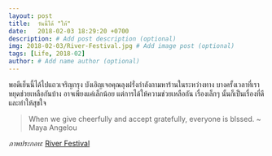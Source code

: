 ```yaml
---
layout: post
title:  วันนี้ได้ "ให้"
date:   2018-02-03 18:29:20 +0700
description: # Add post description (optional)
img: 2018-02-03/River-Festival.jpg # Add image post (optional)
tags: [Life, 2018-02]
author: # Add name author (optional)
---
```

พอดีเย็นนี้ได้ไปแถวเจริญกรุง บังเอิญเจอคุณลุงฝรั่งกำลังถามหาร้านในระหว่างทาง บางครั้งเวลาที่เราหยุดช่วยเหลือกันบ้าง อาจเพียงแค่เล็กน้อย แต่การได้ให้ความช่วยเหลือกัน เรื่องเล็กๆ นั้นก็เป็นเรื่องที่ดีและทำให้สุขใจ

> When we give cheerfully and accept gratefully, everyone is blssed. ~ Maya Angelou

*ภาพประกอบ:* [River Festival](http://www.bangkokriver.com/event/river-festival/)
